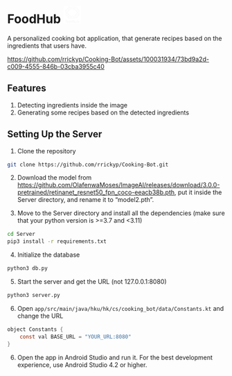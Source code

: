 # FoodHub <img src="app/src/main/res/drawable/logo_transparent.png" width="40"/>
A personalized cooking bot application, that generate recipes based on the ingredients that users have.

https://github.com/rrickyp/Cooking-Bot/assets/100031934/73bd9a2d-c009-4555-846b-03cba3955c40

## Features
1. Detecting ingredients inside the image
2. Generating some recipes based on the detected ingredients

## Setting Up the Server

1. Clone the repository
  ```bash
  git clone https://github.com/rrickyp/Cooking-Bot.git
  ```
2. Download the model from https://github.com/OlafenwaMoses/ImageAI/releases/download/3.0.0-pretrained/retinanet_resnet50_fpn_coco-eeacb38b.pth, put it inside the Server directory, and rename it to “model2.pth”.
   
3. Move to the Server directory and install all the dependencies (make sure that your python version is >=3.7 and <3.11)
  ```bash
  cd Server
  pip3 install -r requirements.txt
  ```
4. Initialize the database
  ```bash
  python3 db.py
  ```
5. Start the server and get the URL (not 127.0.0.1:8080)
  ```bash
  python3 server.py
  ```
6. Open   ```app/src/main/java/hku/hk/cs/cooking_bot/data/Constants.kt``` and change the URL
  ```java
  object Constants {
      const val BASE_URL = "YOUR_URL:8080"
  }
  ```
6. Open the app in Android Studio and run it. For the best development experience, use Android Studio 4.2 or higher.


